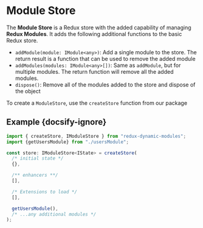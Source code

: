 # Module Store
The **Module Store** is a Redux store with the added capability of managing **Redux Modules**. It adds the following additional functions to the basic Redux store.

* `addModule(module: IModule<any>)`: Add a single module to the store. The return result is a function that can be used to remove the added module
* `addModules(modules: IModule<any>[])`: Same as `addModule`, but for multiple modules. The return function will remove all the added modules.
* `dispose()`: Remove all of the modules added to the store and dispose of the object

To create a `ModuleStore`, use the `createStore` function from our package

## Example {docsify-ignore}
```typescript
import { createStore, IModuleStore } from "redux-dynamic-modules";
import {getUsersModule} from "./usersModule";

const store: IModuleStore<IState> = createStore(
  /* initial state */
  {},

  /** enhancers **/
  [],

  /* Extensions to load */
  [],

  getUsersModule(), 
  /* ...any additional modules */
);
```
